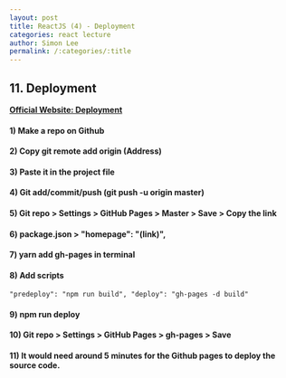 ```yaml
---
layout: post
title: ReactJS (4) - Deployment
categories: react lecture
author: Simon Lee
permalink: /:categories/:title
---
```


## 11. Deployment

<strong>[Official Website: Deployment][react-deployment]</strong>

#### 1) Make a repo on Github

#### 2) Copy git remote add origin (Address)

#### 3) Paste it in the project file

#### 4) Git add/commit/push (git push -u origin master)

#### 5) Git repo > Settings > GitHub Pages > Master > Save > Copy the link

#### 6) package.json > "homepage": "(link)",

#### 7) yarn add gh-pages in terminal

#### 8) Add scripts

`"predeploy": "npm run build", "deploy": "gh-pages -d build"`

#### 9) npm run deploy

#### 10) Git repo > Settings > GitHub Pages > gh-pages > Save

#### 11) It would need around 5 minutes for the Github pages to deploy the source code.

<br>
<br>
<br>

[react-deployment]: https://create-react-app.dev/docs/deployment
